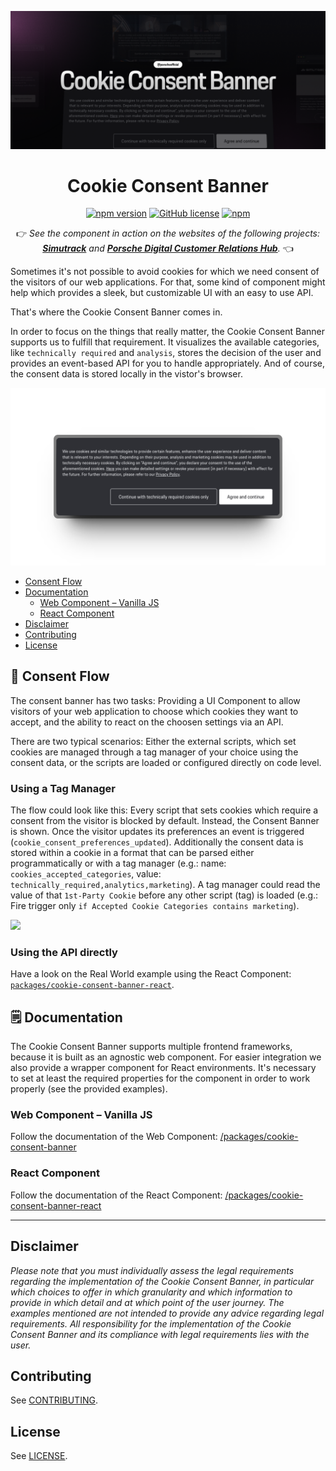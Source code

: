 ![cookie-consent-banner](./assets/heroWide.png)

<div align="center">

# Cookie Consent Banner

[![npm version](http://img.shields.io/npm/v/@porscheofficial/cookie-consent-banner.svg?style=flat)](https://www.npmjs.com/package/@porscheofficial/cookie-consent-banner)
[![GitHub license](https://img.shields.io/badge/license-MIT-blue.svg)](https://raw.githubusercontent.com/porscheofficial/cookie-consent-banner/main/LICENSE.md)
[![npm](https://img.shields.io/npm/dm/@porscheofficial/cookie-consent-banner.svg)](https://www.npmjs.com/package/@porscheofficial/cookie-consent-banner)

👉 _See the component in action on the websites of the following projects: [**Simutrack**](https://www.simutrack.de/) and [**Porsche Digital Customer Relations Hub**](https://crh.porsche.digital/)._ 👈

</div>
  
Sometimes it's not possible to avoid cookies for which we need consent of the visitors of our web applications.
For that, some kind of component might help which provides a sleek, but customizable UI with an easy to use API.

That's where the Cookie Consent Banner comes in.

In order to focus on the things that really matter, the Cookie Consent Banner supports us to fulfill that requirement.
It visualizes the available categories, like `technically required` and `analysis`, stores the decision of the user and provides an event-based API for you to handle appropriately. And of course, the consent data is stored locally in the vistor's browser.

![](./assets/example.png)

- [Consent Flow](#arrows_counterclockwise-consent-flow)
- [Documentation](#spiral_notepad-documentation)
  - [Web Component – Vanilla JS](#web-component--vanilla-js)
  - [React Component](#react-component)
- [Disclaimer](#disclaimer)
- [Contributing](#contributing)
- [License](#license)

## :arrows_counterclockwise: Consent Flow

The consent banner has two tasks: Providing a UI Component to allow visitors of your web application to choose which cookies they want to accept, and the ability to react on the choosen settings via an API.

There are two typical scenarios: Either the external scripts, which set cookies are managed through a tag manager of your choice using the consent data, or the scripts are loaded or configured directly on code level.

### Using a Tag Manager

The flow could look like this: Every script that sets cookies which require a consent from the visitor is blocked by default.
Instead, the Consent Banner is shown. Once the visitor updates its preferences an event is triggered (`cookie_consent_preferences_updated`).
Additionally the consent data is stored within a cookie in a format that can be parsed either programmatically or with a tag manager (e.g.: name: `cookies_accepted_categories`, value: `technically_required,analytics,marketing`). A tag manager could read the value of that `1st-Party Cookie` before any other script (tag) is loaded (e.g.: Fire trigger only `if Accepted Cookie Categories contains marketing`).

![](./assets/consentFlow.svg)

### Using the API directly

Have a look on the Real World example using the React Component: [`packages/cookie-consent-banner-react`](packages/cookie-consent-banner-react#-real-world-example-with-tag-manager-and-custom-error-tracking).

## :spiral_notepad: Documentation

The Cookie Consent Banner supports multiple frontend frameworks, because it is built as an agnostic web component.
For easier integration we also provide a wrapper component for React environments.
It's necessary to set at least the required properties for the component in order to work properly (see the provided examples).

### Web Component – Vanilla JS

Follow the documentation of the Web Component: [/packages/cookie-consent-banner](/packages/cookie-consent-banner)

### React Component

Follow the documentation of the React Component: [/packages/cookie-consent-banner-react](/packages/cookie-consent-banner-react)

---

## Disclaimer

_Please note that you must individually assess the legal requirements regarding the implementation of the Cookie Consent Banner, in particular which choices to offer in which granularity and which information to provide in which detail and at which point of the user journey. The examples mentioned are not intended to provide any advice regarding legal requirements. All responsibility for the implementation of the Cookie Consent Banner and its compliance with legal requirements lies with the user._

## Contributing

See [CONTRIBUTING](./CONTRIBUTING.md).

## License

See [LICENSE](./LICENSE.md).
